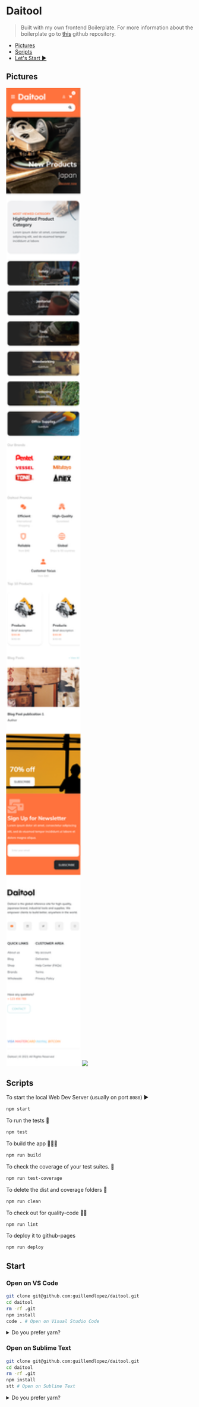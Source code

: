 # Daitool

> Built with my own frontend Boilerplate. For more information about the boilerplate go to [this](https://github.com/guillemdlopez/webpack-boilerplate) github repository.

- [Pictures](#pictures)
- [Scripts](#scripts)
- [Let's Start ▶️](#start)

## Pictures

<img src="https://github.com/guillemdlopez/daitool/blob/master/src/style/images/captura-pantalla-movil.png" width="200"/>
<img src="https://github.com/guillemdlopez/daitool/blob/master/src/style/images/captura-pantalla-ordenador.png" />

## Scripts

To start the local Web Dev Server (usually on port `8080`) ▶️

```bash
npm start
```

To run the tests 🧐

```bash
npm test
```

To build the app 👷🏽🚧

```bash
npm run build
```

To check the coverage of your test suites. 💯

```bash
npm run test-coverage
```

To delete the dist and coverage folders 🧼

```bash
npm run clean
```

To check out for quality-code 👌🏽

```bash
npm run lint
```

To deploy it to github-pages

```bash
npm run deploy
```

## Start

### Open on VS Code

```bash
git clone git@github.com:guillemdlopez/daitool.git
cd daitool
rm -rf .git
npm install
code . # Open on Visual Studio Code
```

<details><summary>Do you prefer yarn?</summary><p>

```bash
git clone git@github.com:guillemdlopez/daitool.git
cd daitool
rm -rf .git
yarn install
code . # Open on Visual Studio Code
```

</p></details>

### Open on Sublime Text

```bash
git clone git@github.com:guillemdlopez/daitool.git
cd daitool
rm -rf .git
npm install
stt # Open on Sublime Text
```

<details><summary>Do you prefer yarn?</summary><p>

```bash
git clone git@github.com:guillemdlopez/daitool.git
cd daitool
rm -rf .git
yarn install
stt # Open on Sublime Text
```

</p></details>

